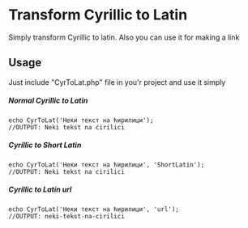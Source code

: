 

# Transform Cyrillic to Latin
Simply transform Cyrillic to latin. Also you can use it for making a link

## Usage
Just include "CyrToLat.php" file in you'r project and use it simply
 
 ##### Normal Cyrillic to Latin
   
    echo CyrToLat('Неки текст на ћирилици');
    //OUTPUT: Neki tekst na ćirilici

##### Cyrillic to Short Latin

    echo CyrToLat('Неки текст на ћирилици', 'ShortLatin');
    //OUTPUT: Neki tekst na cirilici
    
#####  Cyrillic to Latin url
    
    echo CyrToLat('Неки текст на ћирилици', 'url');
    //OUTPUT: neki-tekst-na-cirilici
